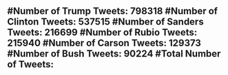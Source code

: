 #Number of Trump Tweets: 798318
#Number of Clinton Tweets: 537515
#Number of Sanders Tweets: 216699
#Number of Rubio Tweets: 215940
#Number of Carson Tweets: 129373
#Number of Bush Tweets: 90224
#Total Number of Tweets:  
---
